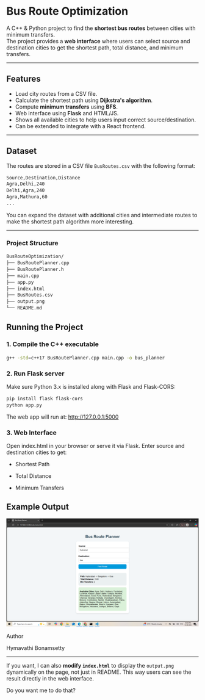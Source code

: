 # Bus Route Optimization

A C++ & Python project to find the **shortest bus routes** between cities with minimum transfers.  
The project provides a **web interface** where users can select source and destination cities to get the shortest path, total distance, and minimum transfers.

---

## Features

- Load city routes from a CSV file.
- Calculate the shortest path using **Dijkstra's algorithm**.
- Compute **minimum transfers** using **BFS**.
- Web interface using **Flask** and HTML/JS.
- Shows all available cities to help users input correct source/destination.
- Can be extended to integrate with a React frontend.

---

## Dataset

The routes are stored in a CSV file `BusRoutes.csv` with the following format:
```bash
Source,Destination,Distance
Agra,Delhi,240
Delhi,Agra,240
Agra,Mathura,60
...
```


You can expand the dataset with additional cities and intermediate routes to make the shortest path algorithm more interesting.

---

### Project Structure
```bash
BusRouteOptimization/
├── BusRoutePlanner.cpp
├── BusRoutePlanner.h
├── main.cpp
├── app.py
├── index.html
├── BusRoutes.csv
├── output.png
└── README.md
```

## Running the Project

### 1. Compile the C++ executable

```bash
g++ -std=c++17 BusRoutePlanner.cpp main.cpp -o bus_planner
```

### 2. Run Flask server

Make sure Python 3.x is installed along with Flask and Flask-CORS:
```bash
pip install flask flask-cors
python app.py
```
The web app will run at: http://127.0.0.1:5000

### 3. Web Interface

Open index.html in your browser or serve it via Flask.
Enter source and destination cities to get:

- Shortest Path

- Total Distance

- Minimum Transfers

## Example Output

![Bus Route Shortest Path](output.png)

Author

Hymavathi Bonamsetty


---

If you want, I can also **modify `index.html`** to display the `output.png` dynamically on the page, not just in README. This way users can see the result directly in the web interface.  

Do you want me to do that?








